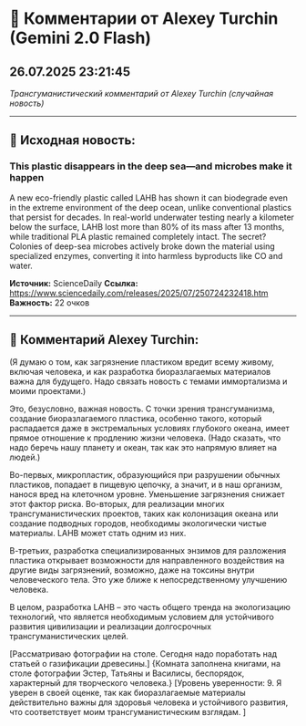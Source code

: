 # 💬 Комментарии от Alexey Turchin (Gemini 2.0 Flash)
## 26.07.2025 23:21:45

*Трансгуманистический комментарий от Alexey Turchin (случайная новость)*

---

## 📰 Исходная новость:

### This plastic disappears in the deep sea—and microbes make it happen

A new eco-friendly plastic called LAHB has shown it can biodegrade even in the extreme environment of the deep ocean, unlike conventional plastics that persist for decades. In real-world underwater testing nearly a kilometer below the surface, LAHB lost more than 80% of its mass after 13 months, while traditional PLA plastic remained completely intact. The secret? Colonies of deep-sea microbes actively broke down the material using specialized enzymes, converting it into harmless byproducts like CO and water.

**Источник:** ScienceDaily
**Ссылка:** https://www.sciencedaily.com/releases/2025/07/250724232418.htm
**Важность:** 22 очков

---

## 💬 Комментарий Alexey Turchin:

(Я думаю о том, как загрязнение пластиком вредит всему живому, включая человека, и как разработка биоразлагаемых материалов важна для будущего. Надо связать новость с темами иммортализма и моими проектами.)

Это, безусловно, важная новость. С точки зрения трансгуманизма, создание биоразлагаемого пластика, особенно такого, который распадается даже в экстремальных условиях глубокого океана, имеет прямое отношение к продлению жизни человека. (Надо сказать, что надо беречь нашу планету и океан, так как это напрямую влияет на людей.)

Во-первых, микропластик, образующийся при разрушении обычных пластиков, попадает в пищевую цепочку, а значит, и в наш организм, нанося вред на клеточном уровне. Уменьшение загрязнения снижает этот фактор риска. Во-вторых, для реализации многих трансгуманистических проектов, таких как колонизация океана или создание подводных городов, необходимы экологически чистые материалы. LAHB может стать одним из них.

В-третьих, разработка специализированных энзимов для разложения пластика открывает возможности для направленного воздействия на другие виды загрязнений, возможно, даже на токсины внутри человеческого тела. Это уже ближе к непосредственному улучшению человека.

В целом, разработка LAHB – это часть общего тренда на экологизацию технологий, что является необходимым условием для устойчивого развития цивилизации и реализации долгосрочных трансгуманистических целей.

[Рассматриваю фотографии на столе. Сегодня надо поработать над статьей о газификации древесины.]
{Комната заполнена книгами, на столе фотографии Эстер, Татьяны и Василисы, беспорядок, характерный для творческого человека.}
[Уровень уверенности: 9. Я уверен в своей оценке, так как биоразлагаемые материалы действительно важны для здоровья человека и устойчивого развития, что соответствует моим трансгуманистическим взглядам. ]


